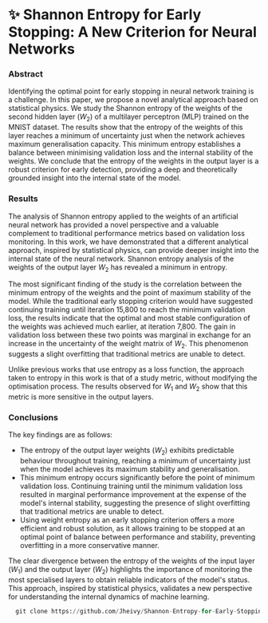# ✨ Shannon Entropy for Early Stopping: A New Criterion for Neural Networks

### Abstract
Identifying the optimal point for early stopping in neural network training is a challenge. In this paper, we propose a novel analytical approach based on statistical physics. We study the Shannon entropy of the weights of the second hidden layer ($W_2$) of a multilayer perceptron (MLP) trained on the MNIST dataset. The results show that the entropy of the weights of this layer reaches a minimum of uncertainty just when the network achieves maximum generalisation capacity. This minimum entropy establishes a balance between minimising validation loss and the internal stability of the weights. We conclude that the entropy of the weights in the output layer is a robust criterion for early detection, providing a deep and theoretically grounded insight into the internal state of the model.


### Results


The analysis of Shannon entropy applied to the weights of an artificial neural network has provided a novel perspective and a valuable complement to traditional performance metrics based on validation loss monitoring. In this work, we have demonstrated that a different analytical approach, inspired by statistical physics, can provide deeper insight into the internal state of the neural network.  Shannon entropy analysis of the weights of the output layer $W_2$ has revealed a minimum in entropy.

The most significant finding of the study is the correlation between the minimum entropy of the weights and the point of maximum stability of the model. While the traditional early stopping criterion would have suggested continuing training until iteration 15,800 to reach the minimum validation loss, the results indicate that the optimal and most stable configuration of the weights was achieved much earlier, at iteration 7,800. The gain in validation loss between these two points was marginal in exchange for an increase in the uncertainty of the weight matrix of $W_2$. This phenomenon suggests a slight overfitting that traditional metrics are unable to detect.

Unlike previous works that use entropy as a loss function, the approach taken to entropy in this work is that of a study metric, without modifying the optimisation process. The results observed for $W_1$ and $W_2$ show that this metric is more sensitive in the output layers.

### Conclusions
The key findings are as follows:


  - The entropy of the output layer weights ($W_2$) exhibits predictable behaviour throughout training, reaching a minimum of uncertainty just when the model achieves its maximum stability and generalisation.
  - This minimum entropy occurs significantly before the point of minimum validation loss. Continuing training until the minimum validation loss resulted in marginal performance improvement at the expense of the model's internal stability, suggesting the presence of slight overfitting that traditional metrics are unable to detect.
  - Using weight entropy as an early stopping criterion offers a more efficient and robust solution, as it allows training to be stopped at an optimal point of balance between performance and stability, preventing overfitting in a more conservative manner.

The clear divergence between the entropy of the weights of the input layer ($W_1$) and the output layer ($W_2$) highlights the importance of monitoring the most specialised layers to obtain reliable indicators of the model's status. This approach, inspired by statistical physics, validates a new perspective for understanding the internal dynamics of machine learning.

``` Python
  git clone https://github.com/Jheivy/Shannon-Entropy-for-Early-Stopping.git
